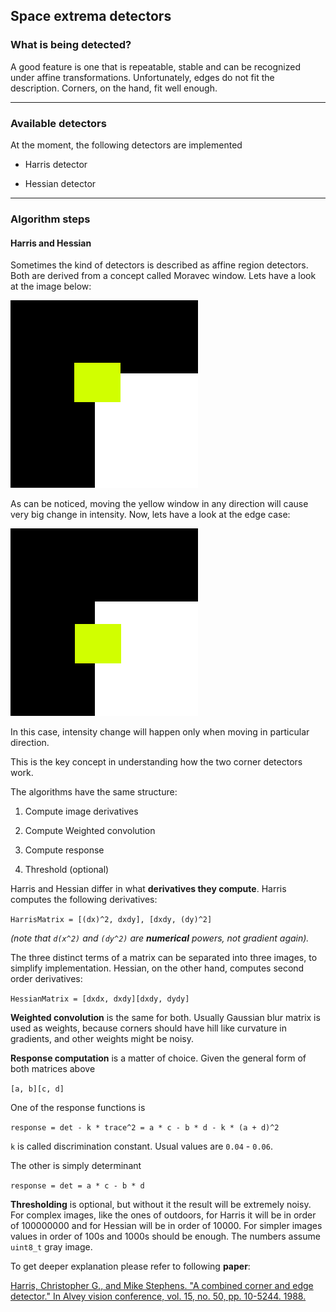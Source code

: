 ﻿## Space extrema detectors

### What is being detected?

A good feature is one that is repeatable, stable and can be recognized under affine transformations. Unfortunately, edges do not fit the description. Corners, on the hand, fit well enough.

---

### Available detectors

At the moment, the following detectors are implemented

 - Harris detector

 - Hessian detector

---

### Algorithm steps

#### Harris and Hessian

Sometimes the kind of detectors is described as affine region detectors. Both are derived from a concept called Moravec window. Lets have a look at the image below:

![Moravec window corner case](./Moravec-window-corner.png)

As can be noticed, moving the yellow window in any direction will cause very big change in intensity.  Now, lets have a look at the edge case:

![Moravec window edge case](./Moravec-window-edge.png)

In this case, intensity change will happen only when moving in particular direction.

This is the key concept in understanding how the two corner detectors work.

The algorithms have the same structure:

 1. Compute image derivatives

 2. Compute Weighted convolution

 3. Compute response

 4. Threshold (optional)

Harris and Hessian differ in what **derivatives they compute**. Harris computes the following derivatives:

`HarrisMatrix = [(dx)^2, dxdy], [dxdy, (dy)^2]`

*(note that `d(x^2)` and `(dy^2)` are **numerical** powers, not gradient again).*

The three distinct terms of a matrix can be separated into three images, to simplify implementation. Hessian, on the other hand, computes second order derivatives:

`HessianMatrix = [dxdx, dxdy][dxdy, dydy]`

**Weighted convolution** is the same for both. Usually Gaussian blur matrix is used as weights, because corners should have hill like curvature in gradients, and other weights might be noisy.

**Response computation** is a matter of choice. Given the general form of both matrices above

`[a, b][c, d]`

One of the response functions is

`response = det - k * trace^2 = a * c - b * d - k * (a + d)^2`

`k` is called discrimination constant. Usual values are `0.04` - `0.06`.

The other is simply determinant

`response = det = a * c - b * d`

**Thresholding** is optional, but without it the result will be extremely noisy. For complex images, like the ones of outdoors, for Harris it will be in order of 100000000 and for Hessian will be in order of 10000. For simpler images values in order of 100s and 1000s should be enough. The numbers assume `uint8_t` gray image.

To get deeper explanation please refer to following **paper**:

[Harris, Christopher G., and Mike Stephens. "A combined corner and edge detector." In Alvey vision conference, vol. 15, no. 50, pp. 10-5244. 1988.
](http://citeseerx.ist.psu.edu/viewdoc/download?doi=10.1.1.434.4816&rep=rep1&type=pdf)

